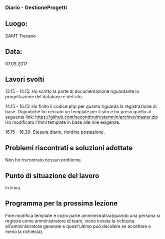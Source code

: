 ### Diario - GestioneProgetti
## Luogo:
SAMT Trevano

## Data: 
07.09.2017

## Lavori svolti			
13.15 - 14.15:  Ho scritto la parte di documentazione riguardante la progettazione del database e del sito.

14.15 - 16.15: 	Ho finito il codice php per quanto riguarda la registrazione di base. 
				Dopodiché ho cercato un template per il sito e ho preso quello al seguente link: https://github.com/secondtruth/startmin/archive/master.zip
				Ho modificato l'html template in base alle mie esigenze.
				
16.15 - 16.30:  Stesura diario, riordine postazione.

## Problemi riscontrati e soluzioni adottate
Non ho riscontrato nessun problema.

## Punto di situazione del lavoro
In linea.

## Programma per la prossima lezione
Fine modifica template e inizio parte amministrativa(quando una persona si registra come amministratore di team, viene inviata la richiesta all'amministratore generale e quest'ultimo può decidere se accettare o meno la richiesta).

